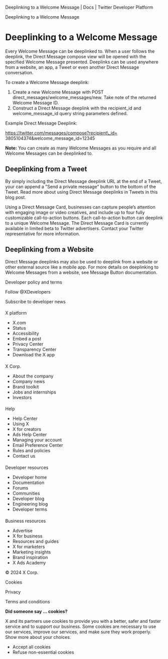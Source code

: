 
Deeplinking to a Welcome Message | Docs | Twitter Developer Platform 

Deeplinking to a Welcome Message

Deeplinking to a Welcome Message
================================

Every Welcome Message can be deeplinked to. When a user follows the deeplink, the Direct Message compose view will be opened with the specified Welcome Message presented. Deeplinks can be used anywhere from a website, an app, a Tweet or even another Direct Message conversation.

To create a Welcome Message deeplink:

1. Create a new Welcome Message with POST direct\_messages/welcome\_messages/new. Take note of the returned Welcome Message ID.
2. Construct a Direct Message deeplink with the recipient\_id and welcome\_message\_id query string parameters defined.

Example Direct Message Deeplink:  

https://twitter.com/messages/compose?recipient\_id= 3805104374&welcome\_message\_id=12345

**Note:** You can create as many Welcome Messages as you require and all Welcome Messages can be deeplinked to.

Deeplinking from a Tweet
------------------------

By simply including the Direct Message deeplink URL at the end of a Tweet, your can append a "Send a private message" button to the bottom of the Tweet. Read more about using Direct Message deeplinks in Tweets in this blog post.

Using a Direct Message Card, businesses can capture people’s attention with engaging image or video creatives, and include up to four fully customizable call-to-action buttons. Each call-to-action button can deeplink to a unique Welcome Message. The Direct Message Card is currently available in limited beta to Twitter advertisers. Contact your Twitter representative for more information.  

Deeplinking from a Website
--------------------------

Direct Message deeplinks may also be used to deeplink from a website or other external source like a mobile app. For more details on deeplinking to Welcome Messages from a website, see Message Button documentation.  

Developer policy and terms

Follow @XDevelopers

Subscribe to developer news

#### 
 X platform

* X.com
* Status
* Accessibility
* Embed a post
* Privacy Center
* Transparency Center
* Download the X app

#### 
 X Corp.

* About the company
* Company news
* Brand toolkit
* Jobs and internships
* Investors

#### 
 Help

* Help Center
* Using X
* X for creators
* Ads Help Center
* Managing your account
* Email Preference Center
* Rules and policies
* Contact us

#### 
 Developer resources

* Developer home
* Documentation
* Forums
* Communities
* Developer blog
* Engineering blog
* Developer terms

#### 
 Business resources

* Advertise
* X for business
* Resources and guides
* X for marketers
* Marketing insights
* Brand inspiration
* X Ads Academy

 © 2024 X Corp.

Cookies

Privacy

Terms and conditions

**Did someone say … cookies?**  

 X and its partners use cookies to provide you with a better, safer and
 faster service and to support our business. Some cookies are necessary to use
 our services, improve our services, and make sure they work properly.
 Show more about your choices.

* Accept all cookies
* Refuse non-essential cookies
